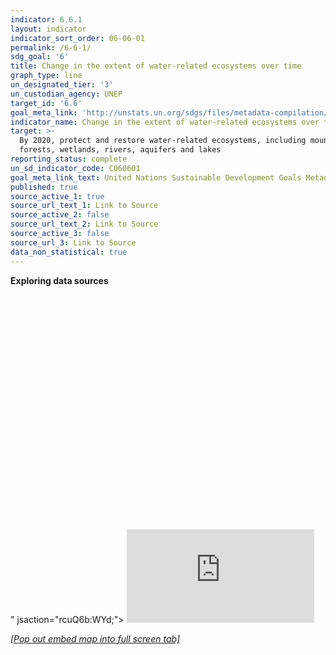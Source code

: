 ```yaml
---
indicator: 6.6.1
layout: indicator
indicator_sort_order: 06-06-01
permalink: /6-6-1/
sdg_goal: '6'
title: Change in the extent of water-related ecosystems over time
graph_type: line
un_designated_tier: '3'
un_custodian_agency: UNEP
target_id: '6.6'
goal_meta_link: 'http://unstats.un.org/sdgs/files/metadata-compilation/Metadata-Goal-6.pdf'
indicator_name: Change in the extent of water-related ecosystems over time
target: >-
  By 2020, protect and restore water-related ecosystems, including mountains,
  forests, wetlands, rivers, aquifers and lakes
reporting_status: complete
un_sd_indicator_code: C060601
goal_meta_link_text: United Nations Sustainable Development Goals Metadata (pdf 428kB)
published: true
source_active_1: true
source_url_text_1: Link to Source
source_active_2: false
source_url_text_2: Link to Source
source_active_3: false
source_url_3: Link to Source
data_non_statistical: true
---
```

**Exploring data sources**        


<section id="h.p_Hc8KnSwcJH4t" class="yaqOZd" style="">
  <div class="yaqOZd IFuOkc"></div><div class="mYVXT">
  <div class="LS81yb VICjCf" tabindex="-1">
    <div class="hJDwNd-AhqUyc-uQSCkd purZT-AhqUyc-II5mzb pSzOP-AhqUyc-qWD73c JNdkSc yYI8W "><div class="oKdM2c">
      <div id="h.p_dHFmUYXvJH4r" class="hJDwNd-AhqUyc-uQSCkd jXK9ad D2fZ2 OjCsFc">
        <div class="jXK9ad-SmKAyb jXK9ad-SmKAyb-c4YZDc">
          <div class="tyJCtd baZpAe"><div jscontroller="dVmcvc" jsaction="rcuQ6b:rcuQ6b;">
            <div class="WIdY2d M1aSXe">
              <div jsname="WXxXjd" style="padding-top: 74.4087627583%"></div>
              <div class="YMEQtf">
                <div jsname="jkaScf" jscontroller="N0aijb" data-scrollable="true" data-url="https://2068495241-atari-embeds.googleusercontent.com/embeds/065883df11f1dd87f25eeed983994478/inner-frame-minified.html?jsh=m%3B%2F_%2Fscs%2Fapps-static%2F_%2Fjs%2Fk%3Doz.gapi.en_GB.DpLPRNf6u2I.O%2Fam%3DwQ%2Frt%3Dj%2Fd%3D1%2Frs%3DAGLTcCOxep-mPWbej3olTT48xBG4txq68w%2Fm%3D__features__" data-code="<div style='margin: 0px; padding: 0px'> 

<iframe src="https://eip.earthengine.app/view/waterexplorer" width="100%" height="95%"></iframe>

</div>" jsaction="rcuQ6b:WYd;">
<div class="EmVfjc qs41qe UzswCe" data-loadingmessage=" " jscontroller="qAKInc" jsaction="animationend:kWijWc;dyRcpb:dyRcpb" data-active="true" jsname="Hy6Uif" style="display: none;">
  <div class="Cg7hO" aria-live="assertive" jsname="vyyg5"> </div><div jsname="Hxlbvc" class="xu46lf">
  <div class="ir3uv uWlRce co39ub"><div class="xq3j6 ERcjC">
    <div class="X6jHbb GOJTSe"></div></div><div class="HBnAAc"><div class="X6jHbb GOJTSe">
    </div></div>
    <div class="xq3j6 dj3yTd"><div class="X6jHbb GOJTSe"></div>
    </div>
  </div>
  <div class="ir3uv GFoASc Cn087">
    <div class="xq3j6 ERcjC">
      <div class="X6jHbb GOJTSe"></div>
    </div>
    <div class="HBnAAc"><div class="X6jHbb GOJTSe"></div>
    </div>
    <div class="xq3j6 dj3yTd">
      <div class="X6jHbb GOJTSe"></div>
    </div>
  </div>
  <div class="ir3uv WpeOqd hfsr6b">
    <div class="xq3j6 ERcjC"><div class="X6jHbb GOJTSe"></div>
    </div>
    <div class="HBnAAc"><div class="X6jHbb GOJTSe"></div>
    </div>
    <div class="xq3j6 dj3yTd">
      <div class="X6jHbb GOJTSe"></div>
    </div>
  </div>
  <div class="ir3uv rHV3jf EjXFBf">
    <div class="xq3j6 ERcjC">
      <div class="X6jHbb GOJTSe"></div>
    </div><div class="HBnAAc">
    <div class="X6jHbb GOJTSe"></div>
    </div>
    <div class="xq3j6 dj3yTd">
      <div class="X6jHbb GOJTSe"></div>
    </div>
  </div>
  </div>
</div>
<iframe jsname="WMhH6e" class=" YMEQtf" frameborder="0" sandbox="allow-scripts allow-popups allow-forms allow-same-origin allow-popups-to-escape-sandbox" id="p_dHFmUYXvJH4r" name="p_dHFmUYXvJH4r" scrolling="no" title="Custom embed" aria-label="Custom embed" src="https://www.gstatic.com/atari/embeds/9057752e66777b61f2bc467178e07ddd/intermediate-frame-minified.html?jsh=m%3B%2F_%2Fscs%2Fapps-static%2F_%2Fjs%2Fk%3Doz.gapi.en_GB.DpLPRNf6u2I.O%2Fam%3DwQ%2Frt%3Dj%2Fd%3D1%2Frs%3DAGLTcCOxep-mPWbej3olTT48xBG4txq68w%2Fm%3D__features__&amp;r=437370195"></iframe>
</div>
</div>
</div>
</div>
</div>
</div>
</div>
</div>
<div class="oKdM2c"><div id="h.p_v0j4gQw0xJnl" class="hJDwNd-AhqUyc-uQSCkd jXK9ad D2fZ2 wHaque GNzUNc"><div class="jXK9ad-SmKAyb jXK9ad-SmKAyb-c4YZDc"><div class="tyJCtd mGzaTb baZpAe"><p id="h.p_Vax6xBe2xJnm" class="zfr3Q" style="text-align: left;"><a class="dhtgD" href="https://eip.earthengine.app/view/waterexplorer" target="_blank"><em>[Pop out embed map into full screen tab]</em></a></p></div>
  </div>
  </div>
</div>
</div>
</div>
</div>
</section>


